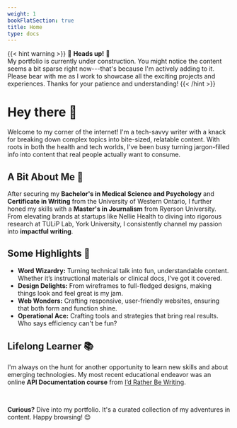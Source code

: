```yaml
---
weight: 1
bookFlatSection: true
title: Home
type: docs
---
```


{{< hint warning >}}
🚧 **Heads up!** 🚧 \
My portfolio is currently under construction. You might notice the content seems a bit sparse right now---that's because I'm actively adding to it. Please bear with me as I work to showcase all the exciting projects and experiences. Thanks for your patience and understanding!
{{< /hint >}}

# Hey there 🌟

Welcome to my corner of the internet! I'm a tech-savvy writer with a knack for breaking down complex topics into bite-sized, relatable content. With roots in both the health and tech worlds, I've been busy turning jargon-filled info into content that real people actually want to consume.

## A Bit About Me 📌

After securing my **Bachelor's in Medical Science and Psychology** and **Certificate in Writing** from the University of Western Ontario, I further honed my skills with a **Master's in Journalism** from Ryerson University. From elevating brands at startups like Nellie Health to diving into rigorous research at TULiP Lab, York University, I consistently channel my passion into **impactful writing**.

## Some Highlights 🚀

-  **Word Wizardry:** Turning technical talk into fun, understandable content. Whether it’s instructional materials or clinical docs, I’ve got it covered.
-  **Design Delights:** From wireframes to full-fledged designs, making things look and feel great is my jam.
-  **Web Wonders:** Crafting responsive, user-friendly websites, ensuring that both form and function shine.
-  **Operational Ace:** Crafting tools and strategies that bring real results. Who says efficiency can't be fun?


## Lifelong Learner 📚

I'm always on the hunt for another opportunity to learn new skills and about emerging technologies. My most recent educational endeavor was an online **API Documentation course** from [I’d Rather Be Writing](https://idratherbewriting.com/learnapidoc/).

</br>

**Curious?** Dive into my portfolio. It's a curated collection of my adventures in content. Happy browsing! 😊